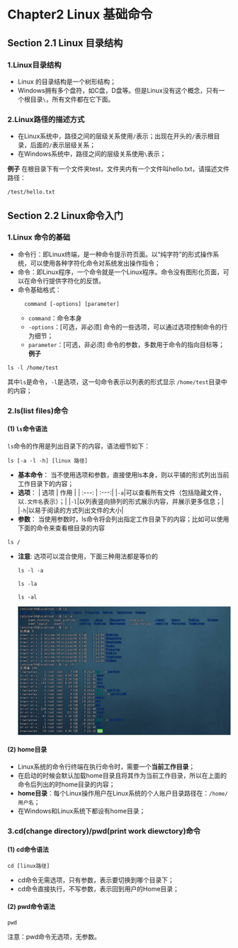 Chapter2 Linux 基础命令
===============================
## Section 2.1 Linux 目录结构
### 1.Linux目录结构
- Linux 的目录结构是一个树形结构；
- Windows拥有多个盘符，如C盘，D盘等。但是Linux没有这个概念，只有一个根目录`\`，所有文件都在它下面。
### 2.Linux路径的描述方式
- 在Linux系统中，路径之间的层级关系使用`/`表示；出现在开头的`/`表示根目录，后面的`/`表示层级关系；
- 在Windows系统中，路径之间的层级关系使用`\`表示；

**例子** 在根目录下有一个文件夹test，文件夹内有一个文件叫hello.txt，请描述文件路径：
```linux
/test/hello.txt
```

## Section 2.2 Linux命令入门
### 1.Linux 命令的基础
- 命令行：即Linux终端，是一种命令提示符页面。以“纯字符”的形式操作系统，可以使用各种字符化命令对系统发出操作指令；
- 命令：即Linux程序，一个命令就是一个Linux程序。命令没有图形化页面，可以在命令行提供字符化的反馈。
- 命令基础格式：
  ```linux
    command [-options] [parameter]
  ```
  - `command`：命令本身
  - `-options`：[可选，非必须] 命令的一些选项，可以通过选项控制命令的行为细节；
  - `parameter`：[可选，非必须] 命令的参数，多数用于命令的指向目标等；
**例子**
```linux
ls -l /home/test
```
其中`ls`是命令，`-l`是选项，这一句命令表示以列表的形式显示 `/home/test`目录中的内容；

### 2.ls(list files)命令
#### (1) `ls`命令语法
`ls`命令的作用是列出目录下的内容，语法细节如下：
```
ls [-a -l -h] [linux 路径]
```
- **基本命令**： 当不使用选项和参数，直接使用ls本身，则以平铺的形式列出当前工作目录下的内容；
- **选项**：
  | 选项  | 作用 |
  | :---: | :---:|
  |`-a`|可以查看所有文件（包括隐藏文件，以`.文件名`表示）；|
  |`-l`|以列表竖向排列的形式展示内容，并展示更多信息；|
  |`-h`|以易于阅读的方式列出文件的大小|
- **参数**： 当使用参数时，ls命令将会列出指定工作目录下的内容；比如可以使用下面的命令来查看根目录的内容
```
ls /
```
- **注意**: 选项可以混合使用，下面三种用法都是等价的
  ```
  ls -l -a
  ```
  ```
  ls -la
  ```
  ```
  ls -al
  ```
  <img src="/pictures/Linux/LinuxS22P1.png" alt="ls 命令" width="600"/>

#### (2) home目录
- Linux系统的命令行终端在执行命令时，需要一个**当前工作目录**；
- 在启动的时候会默认加载home目录且将其作为当前工作目录，所以在上面的命令后列出的时home目录的内容；
- **home目录**：每个Linux操作用户在Linux系统的个人账户目录路径在：`/home/用户名`；
- 在Windows和Linux系统下都设有home目录；

### 3.cd(change directory)/pwd(print work diewctory)命令
#### (1) cd命令语法
```
cd [linux路径]
```

- cd命令无需选项，只有参数，表示要切换到哪个目录下；
- cd命令直接执行，不写参数，表示回到用户的Home目录；

#### (2) pwd命令语法
```
pwd
```
注意：pwd命令无选项，无参数。


  

